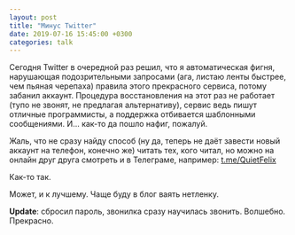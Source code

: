 ```yaml
---
layout: post
title: "Минус Twitter"
date: 2019-07-16 15:45:00 +0300
categories: talk
---
```

Сегодня Twitter в очередной раз решил, что я автоматическая фигня, нарушающая подозрительными запросами (ага, листаю ленты быстрее, чем пьяная черепаха) правила этого прекрасного сервиса, потому забанил аккаунт. Процедура восстановления на этот раз не работает (тупо не звонят, не предлагая альтернативу), сервис ведь пишут отличные программисты, а поддержка отбивается шаблонными сообщениями. И... как-то да пошло нафиг, пожалуй.

Жаль, что не сразу найду способ (ну да, теперь не даёт завести новый аккаунт на телефон, конечно же) читать тех, кого читал, но можно на онлайн друг друга смотреть и в Телеграме, например: [t.me/QuietFelix](https://t.me/QuietFelix)

Как-то так.

Может, и к лучшему. Чаще буду в блог ваять нетленку.

**Update**: сбросил пароль, звонилка сразу научилась звонить. Волшебно. Прекрасно.

